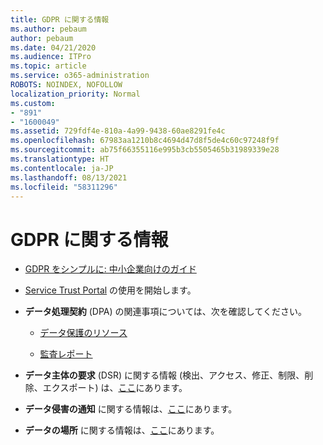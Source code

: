 ```yaml
---
title: GDPR に関する情報
ms.author: pebaum
author: pebaum
ms.date: 04/21/2020
ms.audience: ITPro
ms.topic: article
ms.service: o365-administration
ROBOTS: NOINDEX, NOFOLLOW
localization_priority: Normal
ms.custom:
- "891"
- "1600049"
ms.assetid: 729fdf4e-810a-4a99-9438-60ae8291fe4c
ms.openlocfilehash: 67983aa1210b8c4694d47d8f5de4c60c97248f9f
ms.sourcegitcommit: ab75f66355116e995b3cb5505465b31989339e28
ms.translationtype: HT
ms.contentlocale: ja-JP
ms.lasthandoff: 08/13/2021
ms.locfileid: "58311296"
---
```

# <a name="information-about-gdpr"></a>GDPR に関する情報

- [GDPR をシンプルに: 中小企業向けのガイド](https://docs.microsoft.com/microsoft-365/admin/security-and-compliance/gdpr-compliance)

- [Service Trust Portal](https://servicetrust.microsoft.com/ViewPage/GDPRGetStarted) の使用を開始します。

- **データ処理契約** (DPA) の関連事項については、次を確認してください。

  - [データ保護のリソース](https://servicetrust.microsoft.com/ViewPage/TrustDocuments)

  - [監査レポート](https://servicetrust.microsoft.com/ViewPage/MSComplianceGuide)

- **データ主体の要求** (DSR) に関する情報 (検出、アクセス、修正、制限、削除、エクスポート) は、[ここ](https://docs.microsoft.com/microsoft-365/compliance/gdpr-dsr-office365)にあります。

- **データ侵害の通知** に関する情報は、[ここ](https://servicetrust.microsoft.com/ViewPage/GDPRBreach)にあります。

- **データの場所** に関する情報は、[ここ](https://products.office.com/where-is-your-data-located?ms.officeurl=datamaps&amp;geo=All#All)にあります。
